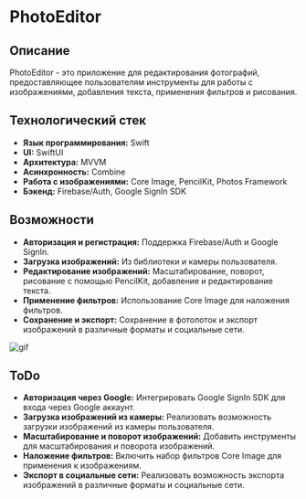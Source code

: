 # PhotoEditor

## Описание
PhotoEditor - это приложение для редактирования фотографий, предоставляющее пользователям инструменты для работы с изображениями, добавления текста, применения фильтров и рисования. 

## Технологический стек
- **Язык программирования:** Swift
- **UI:** SwiftUI
- **Архитектура:** MVVM
- **Асинхронность:** Combine
- **Работа с изображениями:** Core Image, PencilKit, Photos Framework
- **Бэкенд:** Firebase/Auth, Google SignIn SDK

## Возможности
- **Авторизация и регистрация:** Поддержка Firebase/Auth и Google SignIn.
- **Загрузка изображений:** Из библиотеки и камеры пользователя.
- **Редактирование изображений:** Масштабирование, поворот, рисование с помощью PencilKit, добавление и редактирование текста.
- **Применение фильтров:** Использование Core Image для наложения фильтров.
- **Сохранение и экспорт:** Сохранение в фотопоток и экспорт изображений в различные форматы и социальные сети.

![gif](https://github.com/Salakhoff/EditorPhoto/assets/137751906/e8cfbcb4-ca8a-4e70-900c-533754706c1b)

## ToDo
- **Авторизация через Google:** Интегрировать Google SignIn SDK для входа через Google аккаунт.
- **Загрузка изображений из камеры:** Реализовать возможность загрузки изображений из камеры пользователя.
- **Масштабирование и поворот изображений:** Добавить инструменты для масштабирования и поворота изображений.
- **Наложение фильтров:** Включить набор фильтров Core Image для применения к изображениям.
- **Экспорт в социальные сети:** Реализовать возможность экспорта изображений в различные форматы и социальные сети.
